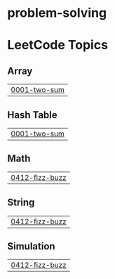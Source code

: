 # problem-solving
<!---LeetCode Topics Start-->
# LeetCode Topics
## Array
|  |
| ------- |
| [0001-two-sum](https://github.com/marwa-mohamed1/problem-solving/tree/master/0001-two-sum) |
## Hash Table
|  |
| ------- |
| [0001-two-sum](https://github.com/marwa-mohamed1/problem-solving/tree/master/0001-two-sum) |
## Math
|  |
| ------- |
| [0412-fizz-buzz](https://github.com/marwa-mohamed1/problem-solving/tree/master/0412-fizz-buzz) |
## String
|  |
| ------- |
| [0412-fizz-buzz](https://github.com/marwa-mohamed1/problem-solving/tree/master/0412-fizz-buzz) |
## Simulation
|  |
| ------- |
| [0412-fizz-buzz](https://github.com/marwa-mohamed1/problem-solving/tree/master/0412-fizz-buzz) |
<!---LeetCode Topics End-->
